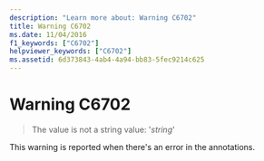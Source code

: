 ```yaml
---
description: "Learn more about: Warning C6702"
title: Warning C6702
ms.date: 11/04/2016
f1_keywords: ["C6702"]
helpviewer_keywords: ["C6702"]
ms.assetid: 6d373843-4ab4-4a94-bb83-5fec9214c625
---
```

# Warning C6702

> The value is not a string value: '*string*'

This warning is reported when there's an error in the annotations.
